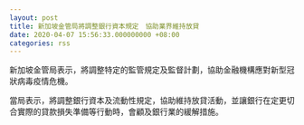 ```yaml
---
layout: post
title: 新加坡金管局將調整銀行資本規定　協助業界維持放貸
date: 2020-04-07 15:56:33.000000000 +08:00
categories: rss
---
```


新加坡金管局表示，將調整特定的監管規定及監督計劃，協助金融機構應對新型冠狀病毒疫情危機。

當局表示，將調整銀行資本及流動性規定，協助維持放貸活動，並讓銀行在定更切合實際的貸款損失準備等行動時，會顧及銀行業的緩解措施。
